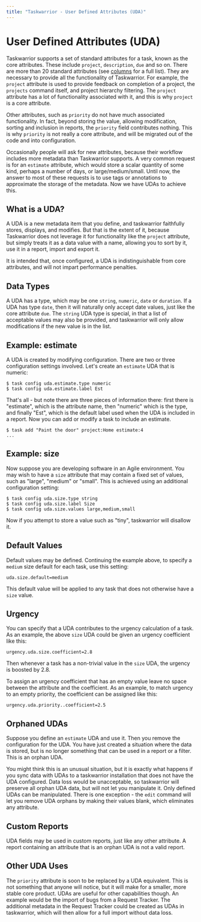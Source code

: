 ```yaml
---
title: "Taskwarrior - User Defined Attributes (UDA)"
---
```


# User Defined Attributes (UDA)

Taskwarrior supports a set of standard attributes for a task, known as the core attributes.
These include `project`, `description`, `due` and so on.
There are more than 20 standard attributes (see [columns](../commands/columns/) for a full list).
They are necessary to provide all the functionality of Taskwarrior.
For example, the `project` attribute is used to provide feedback on completion of a project, the `projects` command itself, and project hierarchy filtering.
The `project` attribute has a lot of functionality associated with it, and this is why `project` is a core attribute.

Other attributes, such as `priority` do not have much associated functionality.
In fact, beyond storing the value, allowing modification, sorting and inclusion in reports, the `priority` field contributes nothing.
This is why `priority` is not really a core attribute, and will be migrated out of the code and into configuration.

Occasionally people will ask for new attributes, because their workflow includes more metadata than Taskwarrior supports.
A very common request is for an
`estimate` attribute, which would store a scalar quantity of some kind, perhaps a number of days, or large/medium/small.
Until now, the answer to most of these requests is to use tags or annotations to approximate the storage of the metadata.
Now we have UDAs to achieve this.

## What is a UDA?

A UDA is a new metadata item that you define, and taskwarrior faithfully stores, displays, and modifies.
But that is the extent of it, because Taskwarrior does not leverage it for functionality like the `project` attribute, but simply treats it as a data value with a name, allowing you to sort by it, use it in a report, import and export it.

It is intended that, once configured, a UDA is indistinguishable from core attributes, and will not impart performance penalties.

## Data Types

A UDA has a type, which may be one `string`, `numeric`, `date` or `duration`. If a UDA has type `date`, then it will naturally only accept date values, just like the core attribute `due`.
The `string` UDA type is special, in that a list of acceptable values may also be provided, and taskwarrior will only allow modifications if the new value is in the list.

## Example: estimate

A UDA is created by modifying configuration.
There are two or three configuration settings involved.
Let's create an `estimate` UDA that is numeric:

    $ task config uda.estimate.type numeric
    $ task config uda.estimate.label Est

That's all - but note there are three pieces of information there: first there is "estimate", which is the attribute name, then "numeric" which is the type, and finally "Est", which is the default label used when the UDA is included in a report.
Now you can add or modify a task to include an estimate.

    $ task add "Paint the door" project:Home estimate:4
    ...

## Example: size

Now suppose you are developing software in an Agile environment.
You may wish to have a `size` attribute that may contain a fixed set of values, such as "large", "medium" or "small".
This is achieved using an additional configuration setting:

    $ task config uda.size.type string
    $ task config uda.size.label Size
    $ task config uda.size.values large,medium,small

Now if you attempt to store a value such as "tiny", taskwarrior will disallow it.

## Default Values

Default values may be defined.
Continuing the example above, to specify a
`medium` size default for each task, use this setting:

    uda.size.default=medium

This default value will be applied to any task that does not otherwise have a
`size` value.

## Urgency

You can specify that a UDA contributes to the urgency calculation of a task.
As an example, the above `size` UDA could be given an urgency coefficient like this:

    urgency.uda.size.coefficient=2.8

Then whenever a task has a non-trivial value in the `size` UDA, the urgency is boosted by 2.8.

To assign an urgency coefficient that has an empty value leave no space between the attribute and the coefficient.
As an example, to match urgency to an empty priority, the coefficient can be assigned like this:

    urgency.uda.priority..coefficient=2.5

## Orphaned UDAs

Suppose you define an `estimate` UDA and use it.
Then you remove the configuration for the UDA.
You have just created a situation where the data is stored, but is no longer something that can be used in a report or a filter.
This is an orphan UDA.

You might think this is an unusual situation, but it is exactly what happens if you sync data with UDAs to a taskwarrior installation that does not have the UDA configured.
Data loss would be unacceptable, so taskwarrior will preserve all orphan UDA data, but will not let you manipulate it.
Only defined UDAs can be manipulated.
There is one exception - the `edit` command will let you remove UDA orphans by making their values blank, which eliminates any attribute.

## Custom Reports

UDA fields may be used in custom reports, just like any other attribute.
A report containing an attribute that is an orphan UDA is not a valid report.

## Other UDA Uses

The `priority` attribute is soon to be replaced by a UDA equivalent.
This is not something that anyone will notice, but it will make for a smaller, more stable core product.
UDAs are useful for other capabilities though.
An example would be the import of bugs from a Request Tracker.
The additional metadata in the Request Tracker could be created as UDAs in taskwarrior, which will then allow for a full import without data loss.
